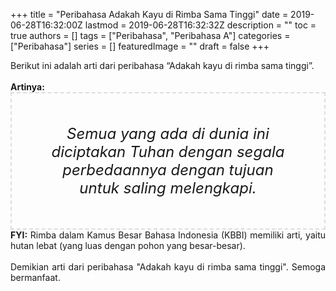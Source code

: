 +++
title = "Peribahasa Adakah Kayu di Rimba Sama Tinggi"
date = 2019-06-28T16:32:00Z
lastmod = 2019-06-28T16:32:32Z
description = ""
toc = true
authors = []
tags = ["Peribahasa", "Peribahasa A"]
categories = ["Peribahasa"]
series = []
featuredImage = ""
draft = false
+++

<div dir="ltr" style="text-align: left;" trbidi="on"><div style="text-align: justify;">Berikut ini adalah arti dari peribahasa “Adakah kayu di rimba sama tinggi”.</div><br /><div style="text-align: justify;"><b>Artinya:</b></div><div style="border: 2px dashed #ddd; font-size: 24px; height: auto; margin: 0 auto; padding: 50px; text-align: center; width: auto;"><i>Semua yang ada di dunia ini diciptakan Tuhan dengan segala perbedaannya dengan tujuan untuk saling melengkapi.</i></div><div style="text-align: justify;"><b>FYI:</b> Rimba dalam Kamus Besar Bahasa Indonesia (KBBI) memiliki arti, yaitu hutan lebat (yang luas dengan pohon yang besar-besar).<br /><br /></div><div style="text-align: justify;">Demikian arti dari peribahasa "Adakah kayu di rimba sama tinggi". Semoga bermanfaat.</div></div>

